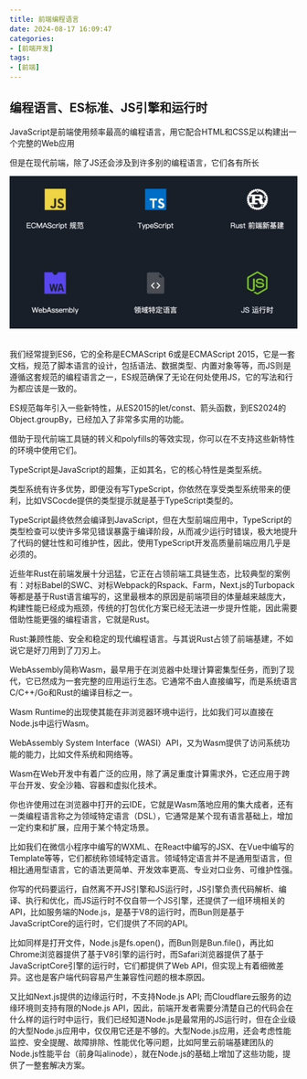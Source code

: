 ```yaml
---
title: 前端编程语言
date: 2024-08-17 16:09:47
categories:
- [前端开发]
tags:
- [前端]
---
```


## 编程语言、ES标准、JS引擎和运行时

JavaScript是前端使用频率最高的编程语言，用它配合HTML和CSS足以构建出一个完整的Web应用

但是在现代前端，除了JS还会涉及到许多别的编程语言，它们各有所长
<br>
<div align="center">
    <img src="前端编程语言/01.jpg">
</div>
<br>

我们经常提到ES6，它的全称是ECMAScript 6或是ECMAScript 2015，它是一套文档，规范了脚本语言的设计，包括语法、数据类型、内置对象等等，而JS则是遵循这套规范的编程语言之一，ES规范确保了无论在何处使用JS，它的写法和行为都应该是一致的。

ES规范每年引入一些新特性，从ES2015的let/const、箭头函数，到ES2024的Object.groupBy，已经加入了非常多实用的功能。

借助于现代前端工具链的转义和polyfills的等效实现，你可以在不支持这些新特性的环境中使用它们。

TypeScript是JavaScript的超集，正如其名，它的核心特性是类型系统。

类型系统有许多优势，即便没有写TypeScript，你依然在享受类型系统带来的便利，比如VSCocde提供的类型提示就是基于TypeScript类型的。

TypeScript最终依然会编译到JavaScript，但在大型前端应用中，TypeScript的类型检查可以使许多常见错误暴露于编译阶段，从而减少运行时错误，极大地提升了代码的健壮性和可维护性，因此，使用TypeScript开发高质量前端应用几乎是必须的。

近些年Rust在前端发展十分迅猛，它正在占领前端工具链生态，比较典型的案例有：对标Babel的SWC、对标Webpack的Rspack、Farm，Next.js的Turbopack等都是基于Rust语言编写的，这里最根本的原因是前端项目的体量越来越庞大，构建性能已经成为瓶颈，传统的打包优化方案已经无法进一步提升性能，因此需要借助性能更强的编程语言，它就是Rust。

Rust:兼顾性能、安全和稳定的现代编程语言。与其说Rust占领了前端基建，不如说它是好刀用到了刀刃上。

WebAssembly简称Wasm，最早用于在浏览器中处理计算密集型任务，而到了现代，它已然成为一套完整的应用运行生态。它通常不由人直接编写，而是系统语言C/C++/Go和Rust的编译目标之一。

Wasm Runtime的出现使其能在非浏览器环境中运行，比如我们可以直接在Node.js中运行Wasm。

WebAssembly System Interface（WASI）API，又为Wasm提供了访问系统功能的能力，比如文件系统和网络等。

Wasm在Web开发中有着广泛的应用，除了满足重度计算需求外，它还应用于跨平台开发、安全沙箱、容器和虚拟化技术。

你也许使用过在浏览器中打开的云IDE，它就是Wasm落地应用的集大成者，还有一类编程语言称之为领域特定语言（DSL），它通常是某个现有语言基础上，增加一定约束和扩展，应用于某个特定场景。

比如我们在微信小程序中编写的WXML、在React中编写的JSX、在Vue中编写的Template等等，它们都统称领域特定语言。领域特定语言并不是通用型语言，但相比通用型语言，它的语法更简单、开发效率更高、专业对口业务、可维护性强。

你写的代码要运行，自然离不开JS引擎和JS运行时，JS引擎负责代码解析、编译、执行和优化，而JS运行时不仅自带一个JS引擎，还提供了一组环境相关的API，比如服务端的Node.js，是基于V8的运行时，而Bun则是基于JavaScriptCore的运行时，它们提供了不同的API。

比如同样是打开文件，Node.js是fs.open()，而Bun则是Bun.file()，再比如Chrome浏览器提供了基于V8引擎的运行时，而Safari浏览器提供了基于JavaScriptCore引擎的运行时，它们都提供了Web API，但实现上有着细微差异。这也是客户端代码容易产生兼容性问题的根本原因。

又比如Next.js提供的边缘运行时，不支持Node.js API;
而Cloudflare云服务的边缘环境则支持有限的Node.js API，因此，前端开发者需要分清楚自己的代码会在什么样的运行时中运行，我们已经知道Node.js是最常用的JS运行时，但在企业级的大型Node.js应用中，仅仅用它还是不够的。大型Node.js应用，还会考虑性能监控、安全提醒、故障排除、性能优化等问题，比如阿里云前端基建团队的Node.js性能平台（前身叫alinode），就在Node.js的基础上增加了这些功能，提供了一整套解决方案。